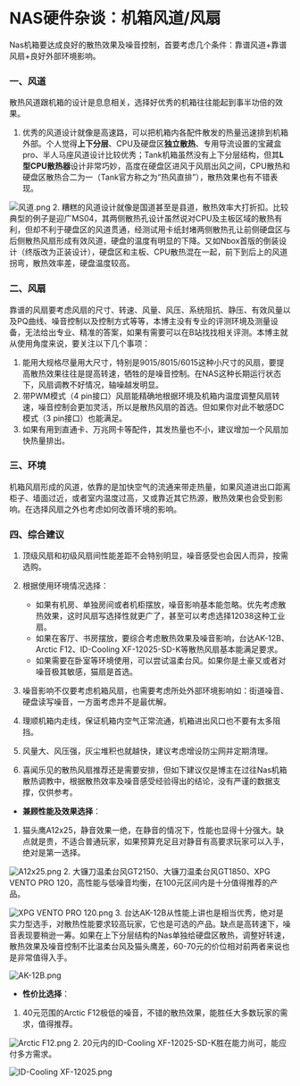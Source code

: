 # NAS硬件杂谈：机箱风道/风扇

Nas机箱要达成良好的散热效果及噪音控制，首要考虑几个条件：靠谱风道+靠谱风扇+良好外部环境影响。


### 一、风道

散热风道跟机箱的设计是息息相关，选择好优秀的机箱往往能起到事半功倍的效果。

1. 优秀的风道设计就像是高速路，可以把机箱内各配件散发的热量迅速排到机箱外部。个人觉得**上下分层**、CPU及硬盘区**独立散热**、专用导流设置的宝藏盒pro、半人马座风道设计比较优秀；Tank机箱虽然没有上下分层结构，但其**L型CPU散热器**设计非常巧妙，高度在硬盘区进风于风扇出风之间，CPU散热和硬盘区散热合二为一（Tank官方称之为“热风直排”），散热效果也有不错表现。

![风道.png][1]
2. 糟糕的风道设计就像是国道甚至是县道，散热效率大打折扣。比较典型的例子是迎广MS04，其两侧散热孔设计虽然说对CPU及主板区域的散热有利，但却不利于硬盘区的风道贯通，经测试用卡纸封堵两侧散热孔让前侧硬盘区与后侧散热风扇形成有效风道，硬盘的温度有明显的下降。又如Nbox首版的倒装设计（终版改为正装设计），硬盘区和主板、CPU散热混在一起，前下到后上的风道拐弯，散热效率差，硬盘温度较高。

### 二、风扇

靠谱的风扇要考虑风扇的尺寸、转速、风量、风压、系统阻抗、静压、有效风量以及PQ曲线、噪音控制以及控制方式等等，本博主没有专业的评测环境及测量设备，无法给出专业、精准的答案，如果有需要可以在B站找找相关评测。本博主就从使用角度来说，要关注以下几个事项：

1. 能用大规格尽量用大尺寸，特别是9015/8015/6015这种小尺寸的风扇，要提高散热效果往往是提高转速，牺牲的是噪音控制。在NAS这种长期运行状态下，风扇调教不好情况，轴噪越发明显。
2. 带PWM模式（4 pin接口）风扇能精确地根据环境及机箱内温度调整风扇转速，噪音控制会更加灵活，所以是散热风扇的首选。但如果你对此不敏感DC模式（3 pin接口）也能满足。
3. 如果有用到直通卡、万兆网卡等配件，其发热量也不小，建议增加一个风扇加快热量排出。

### 三、环境

机箱风扇形成的风道，依靠的是加快空气的流通来带走热量，如果风道进出口距离柜子、墙面过近，或者室内温度过高，又或靠近其它热源，散热效果也会受到影响。在选择风扇之外也考虑如何改善环境的影响。

### 四、综合建议

1. 顶级风扇和初级风扇间性能差距不会特别明显，噪音感受也会因人而异，按需选购。
2. 根据使用环境情况选择：
   - 如果有机房、单独房间或者机柜摆放，噪音影响基本能忽略。优先考虑散热效果，这时风扇写选择性就更广了，甚至可以考虑选择12038这种工业扇。
   - 如果在客厅、书房摆放，要综合考虑散热效果及噪音影响，台达AK-12B、Arctic F12、ID-Cooling XF-12025-SD-K等散热风扇基本能满足要求。
   - 如果需要在卧室等环境使用，可以尝试温柔台风。如果你是土豪又或者对噪音极其敏感，猫扇是首选。
3. 噪音影响不仅要考虑机箱风扇，也需要考虑所处外部环境影响如：街道噪音、硬盘读写噪音，一方面考虑并不是最优解。
4. 理顺机箱内走线，保证机箱内空气正常流通，机箱进出风口也不要有太多阻挡。
5. 风量大、风压强，灰尘堆积也就越快，建议考虑增设防尘网并定期清理。

6. 喜闻乐见的散热风扇推荐还是需要安排，但如下建议仅是博主在过往Nas机箱散热调教中，根据散热效率及噪音感受经验得出的结论，没有严谨的数据支撑，仅供参考。

- **兼顾性能及效果选择**：

1. 猫头鹰A12x25，静音效果一绝，在静音的情况下，性能也显得十分强大。缺点就是贵，不适合普通玩家，如果预算充足且对静音有高要求玩家可以入手，绝对是第一选择。

![A12x25.png][2]
2. 大镰刀温柔台风GT2150、大镰刀温柔台风GT1850、XPG VENTO PRO 120，高性能与低噪音均衡，在100元区间内是十分值得推荐的产品。

![XPG VENTO PRO 120.png][3]
3. 台达AK-12B从性能上讲也是相当优秀，绝对是实力型选手，对散热性能要求较高玩家，它也是可选的产品。缺点是高转速下，噪音表现要稍逊一筹。如果在上下分层结构的Nas单独给硬盘区散热，调整好转速，散热效果及噪音控制不比温柔台风及猫头鹰差，60-70元的价位相对前两者来说也是非常值得入手。

![AK-12B.png][4]

- **性价比选择**：

1. 40元范围的Arctic F12极低的噪音，不错的散热效果，能胜任大多数玩家的需求，值得推荐。

![Arctic F12.png][5]
2. 20元内的ID-Cooling XF-12025-SD-K胜在能力尚可，能应付多方需求。

![ID-Cooling XF-12025.png][6]


[1]: https://nas-u.top/usr/uploads/2024/06/18187210.png
[2]: https://nas-u.top/usr/uploads/2024/06/4201062487.png
[3]: https://nas-u.top/usr/uploads/2024/06/3004476319.png
[4]: https://nas-u.top/usr/uploads/2024/06/1404410886.png
[5]: https://nas-u.top/usr/uploads/2024/06/4103318461.png
[6]: https://nas-u.top/usr/uploads/2024/06/2232200727.png

